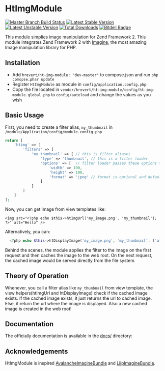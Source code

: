 HtImgModule
===========
[![Master Branch Build Status](https://api.travis-ci.org/hrevert/HtImgModule.png?branch=master)](http://travis-ci.org/ZF-Commons/zfc-rbac)
[![Latest Stable Version](https://poser.pugx.org/hrevert/ht-img-module/v/stable.png)](https://packagist.org/packages/zf-commons/zfc-rbac)
[![Latest Unstable Version](https://poser.pugx.org/hrevert/ht-img-module/v/unstable.png)](https://packagist.org/packages/zf-commons/zfc-rbac)
[![Total Downloads](https://poser.pugx.org/hrevert/ht-img-module/downloads.png)](https://packagist.org/packages/zf-commons/zfc-rbac)
[![Bitdeli Badge](https://d2weczhvl823v0.cloudfront.net/hrevert/htimgmodule/trend.png)](https://bitdeli.com/free "Bitdeli Badge")

This module simplies image manipulation for Zend Framework 2. This module integrates Zend Framework 2 with [Imagine](https://github.com/avalanche123/Imagine), the most amazing Image manipulation library for PHP.

## Installation
* Add `hrevert/ht-img-module: "dev-master"` to compose.json and run `php comopse.phar update`
* Register `HtImgModule` as module in `config/application.config.php`
* Copy the file located in `vendor/hrevert/ht-img-module/config/ht-img-module.global.php` to `config/autoload` and change the values as you wish

## Basic Usage
First, you need to create a filter alias, `my_thumbnail` in `/module/Application/config/module.config.php`
```php
return [
    'htimg' => [
        'filters' => [
            'my_thumbnail' => [ // this is filter aliases
                'type' => 'thumbnail', // this is a filter loader
                'options' => [  // filter loader passes these options to a Filter which manipulates the image
                    'width' => 100,
                    'height' => 100,
                    'format' => 'jpeg' // format is optional and defaults to the format of given image
                ]
            ]        
        ]
    ]
];
```

Now, you can get image from view templates like:
```
<img src="<?php echo $this->htImgUrl('my_image.png', 'my_thumbnail'); ?>" alt="Hello" />
```
Alternatively, you can:
```php
  <?php echo $this->htDisplayImage('my_image.png', 'my_thumbnail', ['alt' => 'Hello']); ?>
```
Behind the scenes, the module applies the filter to the image on the first request and then caches the image to the web root. On the next request, the cached image would be served directly from the file system.

## Theory of Operation
Whenever, you call a filter alias like `my_thumbnail` from view template, the view helpers(htImgUrl and htDisplayImage) check if the cached image exists. If the cached image exists, it just returns the url to cached image. Else, it return the url where the image is displayed.  Also a new cached image is created in the web root!

## Documentation
The officially documentation is available in the [docs/](https://github.com/hrevert/HtImgModule/tree/master/docs) directory:

## Acknowledgements
HtImgModule is inspired [AvalancheImagineBundle](https://github.com/avalanche123/AvalancheImagineBundle) and [LiipImagineBundle](https://github.com/liip/LiipImagineBundle).